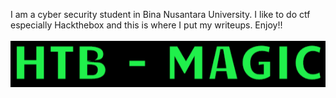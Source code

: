 I am a cyber security student in Bina Nusantara University. I like to do ctf especially Hackthebox and this is where I put my writeups. Enjoy!!
<br><br>
[![button](/images/button-magic.png)](https://github.com/corporalcat/Writeups/blob/gh-pages/htb-magic.md)


